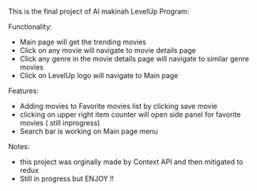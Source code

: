 This is the final project of Al makinah LevelUp Program:

Functionality:
  - Main page will get the trending movies
  - Click on any movie will navigate to movie details page
  - Click any genre in the movie details page will navigate to similar genre movies
  - Click on LevelUp logo will navigate to Main page

Features: 
  - Adding movies to Favorite movies list by clicking save movie
  - clicking on upper right item counter will open side panel for favorite movies ( still inprogress)
  - Search bar is working on Main page menu

Notes: 
  - this project was orginally made by Context API and then mitigated to redux 
  - Still in progress but ENJOY !!